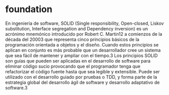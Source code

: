 # foundation
En ingeniería de software, SOLID (Single responsibility, Open-closed, Liskov substitution, Interface segregation and Dependency inversion) es un acrónimo mnemónico introducido por Robert C. Martin1​2​ a comienzos de la década del 20003​ que representa cinco principios básicos de la programación orientada a objetos y el diseño. Cuando estos principios se aplican en conjunto es más probable que un desarrollador cree un sistema que sea fácil de mantener y ampliar con el tiempo.3​ Los principios SOLID son guías que pueden ser aplicadas en el desarrollo de software para eliminar código sucio provocando que el programador tenga que refactorizar el código fuente hasta que sea legible y extensible. Puede ser utilizado con el desarrollo guiado por pruebas o TDD, y forma parte de la estrategia global del desarrollo ágil de software y desarrollo adaptativo de software.3
